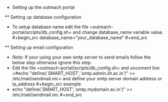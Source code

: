 * Setting up the outreach portal

** Setting up database configuration
   + To setup database name edit the file =outreach-portal/scripts/db_config.sh= and change database_name variable value.
#+begin_src
database_name="your_database_name"
#+end_src

** Setting up email configuration
 + *Note:* If your using your own smtp server to send emails follow the below step otherwise ignore this step. 
 + Edit the file =outreach-portal/scripts/db_config.sh= and uncoment line =#echo      "define(\`SMART_HOST',\`smtp.admin.iiit.ac.in')" >> /etc/mail/sendmail.mc=
and define your smtp server domain address or ip_address
#+begin_src example
 + echo "define(\`SMART_HOST',\`smtp.mydomain.ac.in')" >> /etc/mail/sendmail.mc
#+end_src
